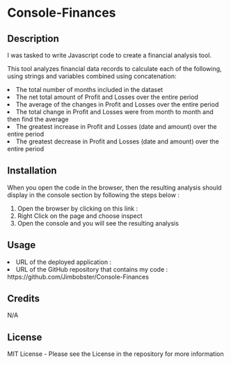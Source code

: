 # Console-Finances

## Description
I was tasked to write Javascript code to create a financial analysis tool. 

This tool analyzes financial data records to calculate each of the following, using strings and variables combined using concatenation:

  
<li>The total number of months included in the dataset

<li>The net total amount of Profit and Losses over the entire period

<li>The average of the changes in Profit and Losses over the entire period

<li>The total change in Profit and Losses were from month to month and then find the average

<li>The greatest increase in Profit and Losses (date and amount) over the entire period

<li>The greatest decrease in Profit and Losses (date and amount) over the entire period

## Installation
When you open the code in the browser, then the resulting analysis should display in the console section by following the steps below :

<ol>
<li>Open the browser by clicking on this link : 

<li>Right Click on the page and choose inspect

<li>Open the console and you will see the resulting analysis
</ol>

## Usage
<li> URL of the deployed application :
<li> URL of the GitHub repository that contains my code : https://github.com/Jimbobster/Console-Finances

## Credits
N/A

## License
MIT License - Please see the License in the repository for more information





